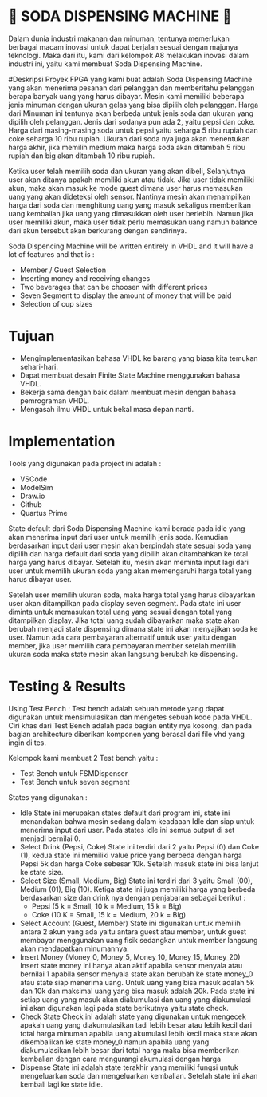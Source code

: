 # 🥤 SODA DISPENSING MACHINE 🥤
Dalam dunia industri makanan dan minuman, tentunya memerlukan berbagai macam inovasi untuk dapat berjalan sesuai dengan majunya teknologi. Maka dari itu, kami dari kelompok A8 melakukan inovasi dalam industri ini, yaitu kami membuat Soda Dispensing Machine. 

#Deskripsi Proyek
FPGA yang kami buat adalah Soda Dispensing Machine yang akan menerima pesanan dari pelanggan dan memberitahu pelanggan berapa banyak uang yang harus dibayar. Mesin kami memiliki beberapa jenis minuman dengan ukuran gelas yang bisa dipilih oleh pelanggan. Harga dari Minuman ini tentunya akan berbeda untuk jenis soda dan ukuran yang dipilih oleh pelanggan. Jenis dari sodanya pun ada 2, yaitu pepsi dan coke. Harga dari masing-masing soda untuk pepsi yaitu seharga 5 ribu rupiah dan coke seharga 10 ribu rupiah. Ukuran dari soda nya juga akan menentukan harga akhir, jika memilih medium maka harga soda akan ditambah 5 ribu rupiah dan big akan ditambah 10 ribu rupiah.

Ketika user telah memilih soda dan ukuran yang akan dibeli, Selanjutnya user akan ditanya apakah memiliki akun atau tidak. Jika user tidak memiliki akun, maka akan masuk ke mode guest dimana user harus memasukan uang yang akan dideteksi oleh sensor. Nantinya mesin akan menampilkan harga dari soda dan menghitung uang yang masuk sekaligus memberikan uang kembalian jika uang yang dimasukkan oleh user berlebih. Namun jika user memiliki akun, maka user tidak perlu memasukan uang namun balance dari akun tersebut akan berkurang dengan sendirinya.

Soda Dispencing Machine will be written entirely in VHDL and it will have a lot of features and that is :
 - Member / Guest Selection
 - Inserting money and receiving changes
 - Two beverages that can be choosen with different prices
 - Seven Segment to display the amount of money that will be paid
 - Selection of cup sizes

# Tujuan
 - Mengimplementasikan bahasa VHDL ke barang yang biasa kita temukan sehari-hari.
 - Dapat membuat desain Finite State Machine menggunakan bahasa VHDL.
 - Bekerja sama dengan baik dalam membuat mesin dengan bahasa pemrograman VHDL.
 - Mengasah ilmu VHDL untuk bekal masa depan nanti.

# Implementation
Tools yang digunakan pada project ini adalah : 
 - VSCode
 - ModelSim
 - Draw.io
 - Github
 - Quartus Prime

State default dari Soda Dispensing Machine kami berada pada idle yang akan menerima input dari user untuk memilih jenis soda. Kemudian berdasarkan input dari user mesin akan berpindah state sesuai soda yang dipilih dan harga default dari soda yang dipilih akan ditambahkan ke total harga yang harus dibayar. Setelah itu, mesin akan meminta input lagi dari user untuk memilih ukuran soda yang akan memengaruhi harga total yang harus dibayar user. 

Setelah user memilih ukuran soda, maka harga total yang harus dibayarkan user akan ditampilkan pada display seven segment. Pada state ini user diminta untuk memasukan total uang yang sesuai dengan total yang ditampilkan display. Jika total uang sudah dibayarkan maka state akan berubah menjadi state dispensing dimana state ini akan menyajikan soda ke user. Namun ada cara pembayaran alternatif untuk user yaitu dengan member, jika user memilih cara pembayaran member setelah memilih ukuran soda maka state mesin akan langsung berubah ke dispensing.

# Testing & Results
Using Test Bench :
Test bench adalah sebuah metode yang dapat digunakan untuk mensimulasikan dan mengetes sebuah kode pada VHDL. Ciri khas dari Test Bench adalah pada bagian entity nya kosong, dan pada bagian architecture diberikan komponen yang berasal dari file vhd yang ingin di tes.

Kelompok kami membuat 2 Test bench yaitu :
 - Test Bench untuk FSMDispenser
 - Test Bench untuk seven segment 

States yang digunakan :
 - Idle
 State ini merupakan states default dari program ini, state ini menandakan bahwa mesin sedang dalam keadaaan Idle dan siap untuk menerima input dari user. Pada states idle ini semua output di set menjadi bernilai 0.
 - Select Drink (Pepsi, Coke)
State ini terdiri dari 2 yaitu Pepsi (0) dan Coke (1), kedua state ini memiliki value price yang berbeda dengan harga Pepsi 5k dan harga Coke sebesar 10k. Setelah masuk state ini bisa lanjut ke state size.
 - Select Size (Small, Medium, Big)
State ini terdiri dari 3 yaitu Small (00), Medium (01), Big (10). Ketiga state ini juga memiliki harga yang berbeda berdasarkan size dan drink nya dengan penjabaran sebagai berikut :
     - Pepsi
      (5 k = Small, 10 k = Medium, 15 k = Big)
     - Coke
      (10 K = Small, 15 k = Medium, 20 k = Big)
 - Select Account (Guest, Member)
State ini digunakan untuk memilih antara 2 akun yang ada yaitu antara guest atau member, untuk guest membayar menggunakan uang fisik sedangkan untuk member langsung akan mendapatkan minumannya.
 - Insert Money (Money_0, Money_5, Money_10, Money_15, Money_20)
Insert state money ini hanya akan aktif apabila sensor menyala atau bernilai 1 apabila sensor menyala state akan berubah ke state money_0 atau state siap menerima uang. Untuk uang yang bisa masuk adalah 5k dan 10k dan maksimal uang yang bisa masuk adalah 20k. Pada state ini setiap uang yang masuk akan diakumulasi dan uang yang diakumulasi ini akan digunakan lagi pada state berikutnya yaitu state check.
 - Check
State Check ini adalah state yang digunakan untuk mengecek apakah uang yang diakumulasikan tadi lebih besar atau lebih kecil dari total harga minuman apabila uang akumulasi lebih kecil maka state akan dikembalikan ke state money_0 namun apabila uang yang diakumulasikan lebih besar dari total harga maka bisa memberikan kembalian dengan cara mengurangi akumulasi dengan harga
 - Dispense
 State ini adalah state terakhir yang memiliki fungsi untuk mengeluarkan soda dan mengeluarkan kembalian. Setelah state ini akan kembali lagi ke state idle.




